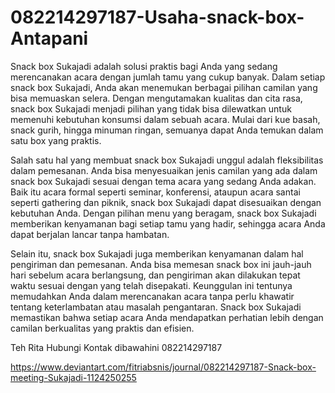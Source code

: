 # 082214297187-Usaha-snack-box-Antapani

Snack box Sukajadi adalah solusi praktis bagi Anda yang sedang merencanakan acara dengan jumlah tamu yang cukup banyak. Dalam setiap snack box Sukajadi, Anda akan menemukan berbagai pilihan camilan yang bisa memuaskan selera. Dengan mengutamakan kualitas dan cita rasa, snack box Sukajadi menjadi pilihan yang tidak bisa dilewatkan untuk memenuhi kebutuhan konsumsi dalam sebuah acara. Mulai dari kue basah, snack gurih, hingga minuman ringan, semuanya dapat Anda temukan dalam satu box yang praktis.

Salah satu hal yang membuat snack box Sukajadi unggul adalah fleksibilitas dalam pemesanan. Anda bisa menyesuaikan jenis camilan yang ada dalam snack box Sukajadi sesuai dengan tema acara yang sedang Anda adakan. Baik itu acara formal seperti seminar, konferensi, ataupun acara santai seperti gathering dan piknik, snack box Sukajadi dapat disesuaikan dengan kebutuhan Anda. Dengan pilihan menu yang beragam, snack box Sukajadi memberikan kenyamanan bagi setiap tamu yang hadir, sehingga acara Anda dapat berjalan lancar tanpa hambatan.

Selain itu, snack box Sukajadi juga memberikan kenyamanan dalam hal pengiriman dan pemesanan. Anda bisa memesan snack box ini jauh-jauh hari sebelum acara berlangsung, dan pengiriman akan dilakukan tepat waktu sesuai dengan yang telah disepakati. Keunggulan ini tentunya memudahkan Anda dalam merencanakan acara tanpa perlu khawatir tentang keterlambatan atau masalah pengantaran. Snack box Sukajadi memastikan bahwa setiap acara Anda mendapatkan perhatian lebih dengan camilan berkualitas yang praktis dan efisien.

Teh Rita
Hubungi Kontak dibawahini
082214297187

https://www.deviantart.com/fitriabsnis/journal/082214297187-Snack-box-meeting-Sukajadi-1124250255
